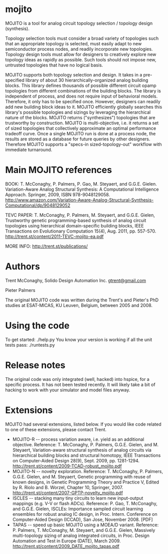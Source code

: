 mojito
======

MOJITO is a tool for analog circuit topology selection / topology design (synthesis). 

Topology selection tools must consider a broad variety of topologies such that an appropriate topology is selected, must easily adapt to new semiconductor process nodes, and readily incorporate new topologies. Topology design tools must allow for designers to creatively explore new topology ideas as rapidly as possible. Such tools should not impose new, untrusted topologies that have no logical basis. 

MOJITO supports both topology selection and design.  It takes in a pre-specified library of about 30 hierarchically-organized analog building blocks. This library defines thousands of possible different circuit opamp topologies from different combinations of the building blocks. The library is independent of process, and does not require input of behavioral models. Therefore, it only has to be specified once. However, designers can readily add new building block ideas to it. MOJITO efficiently globally searches this library's possible topologies and sizings by leveraging the hierarchical nature of the blocks. MOJITO returns ("synthesizes") topologies that are trustworthy by construction. MOJITO is multi-objective, i.e. it returns a set of sized topologies that collectively approximate an optimal performance tradeoff curve. Once a single MOJITO run is done at a process node, the results are stored as a database for future queries by other designers. Therefore MOJITO supports a "specs-in sized-topology-out" workflow with immediate turnaround.

Main MOJITO references
======================

BOOK: T. McConaghy, P. Palmers, P. Gao, M. Steyaert, and G.G.E. Gielen.  Variation-Aware Analog Structural Synthesis: A Computational Intelligence Approach.  Springer, 2009, ISBN 978-9048129058. http://www.amazon.com/Variation-Aware-Analog-Structural-Synthesis-Computational/dp/9048129052

TEVC PAPER: T. McConaghy, P. Palmers, M. Steyaert, and G.G.E. Gielen, Trustworthy genetic programming-based synthesis of analog circuit topologies using hierarchical domain-specific building blocks, IEEE Transactions on Evolutionary Computation 15(4), Aug. 2011, pp. 557-570. http://trent.st/content/2011-TEVC-mojito-ea.pdf

MORE INFO: http://trent.st/publications/

Authors
=======
  Trent McConaghy, Solido Design Automation Inc. gtrent@gmail.com
  
  Pieter Palmers

  The original MOJITO code was written during the Trent's and Pieter's PhD studies at ESAT-MICAS, KU Leuven, Belgium, between 2005 and 2008.

Using the code
==============

To get started: ./help.py
You know your version is working if all the unit tests pass: ./runtests.py

Release notes
=============

The original code was only integrated (well, hacked) into hspice, for a specific process. It has not been tested recently. It will likely take a bit of hacking to work with your simulator and model files anyway. 

Extensions
==========
MOJITO had several extensions, listed below. If you would like code related to one of these extensions, please contact Trent.
 * MOJITO-R -- process variation aware, i.e. yield as an additional objective. Reference: T. McConaghy, P. Palmers, G.G.E. Gielen, and M. Steyaert, Variation-aware structural synthesis of analog circuits via hierarchical building blocks and structural homotopy, IEEE Transactions on Computer-Aided Design 28(9), Sept. 2009, pp. 1281-1294. http://trent.st/content/2009-TCAD-robust_mojito.pdf
 * MOJITO-N -- novelty exploration. Reference: T. McConaghy, P. Palmers, G.G.E. Gielen, and M. Steyaert, Genetic programming with reuse of known designs, in Genetic Programming Theory and Practice V, Edited by R. Riolo and B. Worzel, Chapter 10, Springer, 2007. http://trent.st/content/2007-GPTP-novelty_mojito.pdf
 * ISCLES -- stacking many tiny circuits to learn new input-output mappings (e.g. V-V or flash ADCs). Reference: P. Gao, T. McConaghy, and G.G.E. Gielen, ISCLEs: Importance sampled circuit learning ensembles for robust analog IC design, in Proc. Intern. Conference on Computer-Aided Design (ICCAD), San Jose, November 2008. [PDF]
 *  TAPAS -- speed up basic MOJITO using a MOEA/D variant. Reference: P. Palmers, T. McConaghy, M. Steyaert, and G.G.E. Gielen, Massively multi-topology sizing of analog integrated circuits, in Proc. Design Automation and Test in Europe (DATE), March 2009. http://trent.st/content/2009_DATE_mojito_tapas.pdf
